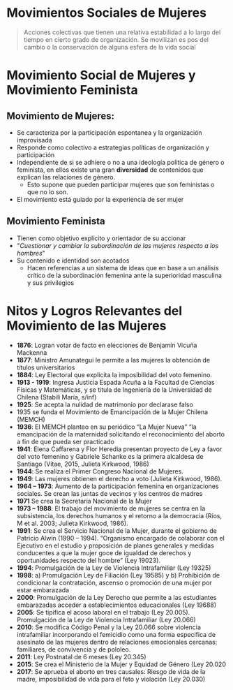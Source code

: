 # Movimientos Sociales de Mujeres

> Acciones colectivas que tienen una relativa estabilidad a lo largo del tiempo en cierto grado de organización. Se movilizan es pos del cambio o la conservación de alguna esfera de la vida social

# Movimiento Social de Mujeres y Movimiento Feminista

## **Movimiento de Mujeres**: 

- Se caracteriza por la participación espontanea y la organización improvisada
- Responde como colectivo a estrategias políticas de organización y participación
- Independiente de si se adhiere o no a una ideología política de género o feminista, en ellos existe una gran **diversidad** de contenidos que explican las relaciones de género.
  - Esto supone que pueden participar mujeres que son feministas o que no lo son.
- El movimiento está guiado por la experiencia de ser mujer


## **Movimiento Feminista**
- Tienen como objetivo explícito y orientador de su accionar
- "*Cuestionar y cambiar la subordinación de las mujeres respecto a los hombres*"
- Su contenido e identidad son acotados
  - Hacen referencias a un sistema de ideas que en base a un análisis crítico de la subordinación femenina ante la superioridad masculina y sus privilegios


# Nitos y Logros Relevantes del Movimiento de las Mujeres

- **1876**: Logran votar de facto en elecciones de Benjamín Vicuña Mackenna
- **1877**: Ministro Amunategui le permite a las mujeres la obtención de
títulos universitarios
- **1884**: Ley Electoral que explicita la imposibilidad del voto femenino.
- **1913 - 1919**: Ingresa Justicia Espada Acuña a la Facultad de Ciencias
Físicas y Matemáticas, y se titula de Ingeniería de la Universidad de
Chilena (Stabili María, s/inf)
- **1925**: Se acepta la nulidad de matrimonio por declarase falso
- 1935 se funda el Movimiento de Emancipación de la Mujer Chilena
(MEMCH)
- **1936**: El MEMCH planteo en su periódico “La Mujer Nueva” “la
emancipación de la maternidad solicitando el reconocimiento del
aborto a fin de que pueda ser practicado
- **1941**: Elena Caffarena y Flor Heredia presentan proyecto de Ley a
favor del voto femenino y Gabriele Schanke es la primera alcaldesa
de Santiago (Vitae, 2015, Julieta Kirkwood, 1986)
- **1944**: Se realiza el Primer Congreso Nacional de Mujeres.
- **1949**: Las mujeres obtienen el derecho a voto (Julieta Kirkwood,
1986).
- **1964 – 1973**: Aumento de la participación femenina en organizaciones
sociales. Se crean las juntas de vecinos y los centros de madres
- **1971** Se crea la Secretaría Nacional de la Mujer
- **1973 – 1988**: El trabajo del movimiento de mujeres se centra en la
subsistencia, los derechos humanos y el retorno a la democracia
(Ríos, M et al. 2003; Julieta Kirkwood, 1986).
- **1991**: Se crea el Servicio Nacional de la Mujer, durante el gobierno de
Patricio Alwin (1990 – 1994).
“Organismo encargado de colaborar con el Ejecutivo en el estudio y
proposición de planes generales y medidas conducentes a que la mujer
goce de igualdad de derechos y oportunidades respecto del hombre”
(Ley 19023).
- **1994**: Promulgación de la Ley de Violencia Intrafamiliar (Ley 19325)
- **1998**: a) Promulgación Ley de Filiación (Ley 19585) y b) Prohibición de
condicionar la contratación, ascenso o promoción de una mujer por
estar embarazada
- **2000**: Promulgación de la Ley Derecho que permite a las estudiantes
embarazadas acceder a establecimientos educacionales (Ley 19688)
- **2005**: Se tipifica el acoso laboral en el trabajo (Ley 20.005).
Promulgación de la Ley de Violencia Intrafamiliar (Ley 20.066)
- **2010**: Se modifica Código Penal y la Ley 20.066 sobre violencia
intrafamiliar incorporando el femicidio como una forma especifica de
asesinato de las mujeres dentro de relaciones emocionales cercanas:
familiares, de convivencia y de pololeo.
- **2011**: Ley Postnatal de 6 meses (Ley 20.345)
- **2015**: Se crea el Ministerio de la Mujer y Equidad de Género (Ley
20.020
- **2017**: Se aprueba el aborto en tres causales: Riesgo de vida de la
madre, imposibilidad de vida para el feto y violación (Ley 20.030)